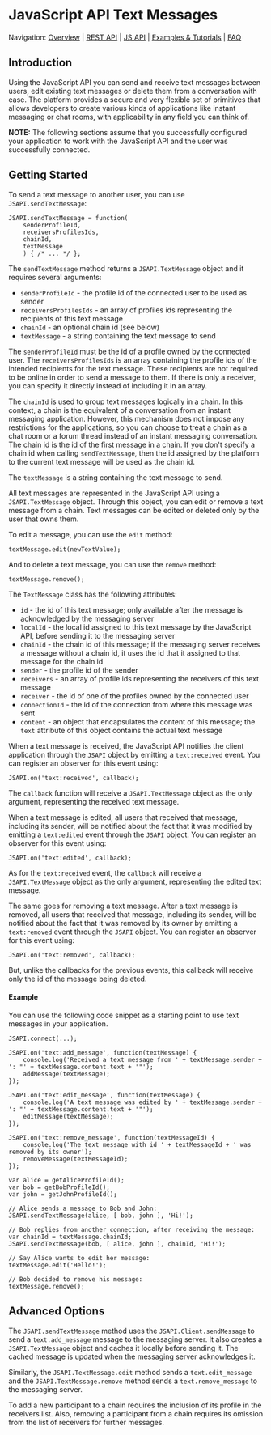 
# JavaScript API Text Messages

Navigation:
[Overview](../../overview.md) |
[REST API](../rest/README.md) |
[JS API](../js/README.md) |
[Examples & Tutorials](../../samples_and_how_tos.md) |
[FAQ](../../faq.md)

## Introduction


Using the JavaScript API you can send and receive text messages
between users, edit existing text messages or delete them from a conversation with ease. The platform provides a secure and very flexible set of primitives that allows developers to create various kinds of applications like instant messaging or chat rooms, with applicability in any field you can think of.

**NOTE:** The following sections assume that you successfully configured your application to work with the JavaScript API and the user was successfully connected.


## Getting Started

To send a text message to another user, you can use `JSAPI.sendTextMessage`:

	JSAPI.sendTextMessage = function(
		senderProfileId,
		receiversProfilesIds,
		chainId,
		textMessage
		) { /* ... */ };

The `sendTextMessage` method returns a `JSAPI.TextMessage` object and it requires several arguments:

- `senderProfileId` - the profile id of the connected user to be used as sender
- `receiversProfilesIds` - an array of profiles ids representing the recipients of this text message
- `chainId` - an optional chain id (see below)
- `textMessage` - a string containing the text message to send

The `senderProfileId` must be the id of a profile owned by the connected user. The `receiversProfilesIds`
is an array containing the profile ids of the intended recipients for the text message. These recipients are not required to be online in order to send a message to them. If there is only a receiver, you can specify it directly instead of including it in an array.

The `chainId` is used to group text messages logically in a chain. In this context, a chain is the equivalent of a conversation from an instant messaging application. However, this mechanism does not impose any restrictions for the applications, so you can choose to treat a chain as a chat room or a forum thread instead of an instant messaging conversation. The chain id is the id of the first message in a chain. If you don't specify a chain id when calling `sendTextMessage`, then the id assigned by the platform to the current text message will be used as the chain id.

The `textMessage` is a string containing the text message to send.

All text messages are represented in the JavaScript API using a `JSAPI.TextMessage` object. Through this object, you can edit or remove a text message from a chain. Text messages can be edited or deleted only by the user that owns them.

To edit a message, you can use the `edit` method:

	textMessage.edit(newTextValue);

And to delete a text message, you can use the `remove` method:

	textMessage.remove();

The `TextMessage` class has the following attributes:

- `id` - the id of this text message; only available after the message is acknowledged by the messaging server
- `localId` - the local id assigned to this text message by the JavaScript API, before sending it to the messaging server
- `chainId` - the chain id of this message; if the messaging server receives a message without a chain id, it uses the id that it assigned to that message for the chain id
- `sender` - the profile id of the sender
- `receivers` - an array of profile ids representing the receivers of this text message
- `receiver` - the id of one of the profiles owned by the connected user
- `connectionId` - the id of the connection from where this message was sent
- `content` - an object that encapsulates the content of this message; the `text` attribute of this object contains the actual text message

When a text message is received, the JavaScript API notifies the client application through the `JSAPI` object by emitting a `text:received` event. You can register an observer for this event using:

	JSAPI.on('text:received', callback);

The `callback` function will receive a `JSAPI.TextMessage` object as the only argument, representing the received text message.

When a text message is edited, all users that received that message, including its sender, will be notified about the fact that it was modified by emitting a `text:edited` event through the `JSAPI` object. You can register an observer for this event using:

	JSAPI.on('text:edited', callback);

As for the `text:received` event, the `callback` will receive a `JSAPI.TextMessage` object as the only argument, representing the edited text message.

The same goes for removing a text message. After a text message is removed, all users that received that message, including its sender, will be notified about the fact that it was removed by its owner by emitting a `text:removed` event through the `JSAPI` object. You can register an observer for this event using:

	JSAPI.on('text:removed', callback);

But, unlike the callbacks for the previous events, this callback will receive only the id of the message being deleted.

#### Example

You can use the following code snippet as a starting point to use text messages in your application.

	JSAPI.connect(...);

	JSAPI.on('text:add_message', function(textMessage) {
		console.log('Received a text message from ' + textMessage.sender + ': "' + textMessage.content.text + '"');
		addMessage(textMessage);
	});

	JSAPI.on('text:edit_message', function(textMessage) {
		console.log('A text message was edited by ' + textMessage.sender + ': "' + textMessage.content.text + '"');
		editMessage(textMessage);
	});

	JSAPI.on('text:remove_message', function(textMessageId) {
		console.log('The text message with id ' + textMessageId + ' was removed by its owner');
		removeMessage(textMessageId);
	});

	var alice = getAliceProfileId();
	var bob = getBobProfileId();
	var john = getJohnProfileId();

	// Alice sends a message to Bob and John:
	JSAPI.sendTextMessage(alice, [ bob, john ], 'Hi!');

	// Bob replies from another connection, after receiving the message:
	var chainId = textMessage.chainId;
	JSAPI.sendTextMessage(bob, [ alice, john ], chainId, 'Hi!');

	// Say Alice wants to edit her message:
	textMessage.edit('Hello!');

	// Bob decided to remove his message:
	textMessage.remove();


## Advanced Options


The `JSAPI.sendTextMessage` method uses the `JSAPI.Client.sendMessage` to send a `text.add_message` message to the messaging server. It also creates a `JSAPI.TextMessage` object and caches it locally before sending it. The cached message is updated when the messaging server acknowledges it.

Similarly, the `JSAPI.TextMessage.edit` method sends a `text.edit_message` and the `JSAPI.TextMessage.remove` method sends a `text.remove_message` to the messaging server.

To add a new participant to a chain requires the inclusion of its profile in the receivers list.
Also, removing a participant from a chain requires its omission from the list of receivers for further messages.
